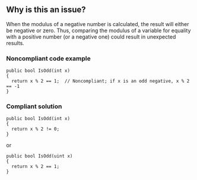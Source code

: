 ## Why is this an issue?

When the modulus of a negative number is calculated, the result will either be negative or zero. Thus, comparing the modulus of a variable for
equality with a positive number (or a negative one) could result in unexpected results.

### Noncompliant code example

    public bool IsOdd(int x)
    {
      return x % 2 == 1;  // Noncompliant; if x is an odd negative, x % 2 == -1
    }

### Compliant solution

    public bool IsOdd(int x)
    {
      return x % 2 != 0;
    }

or

    public bool IsOdd(uint x)
    {
      return x % 2 == 1;
    }